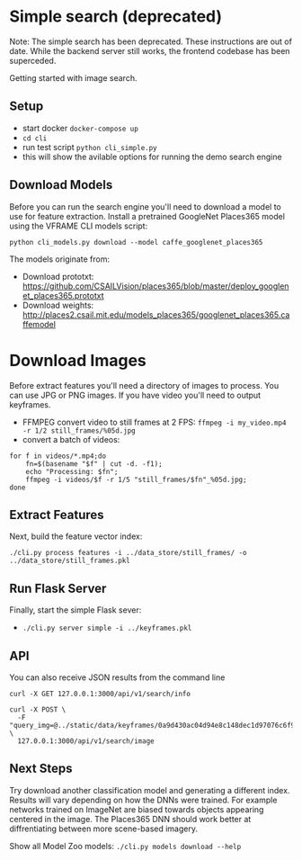 # Simple search (deprecated)

Note: The simple search has been deprecated.  These instructions are out of date.  While the backend server still works, the frontend codebase has been superceded.

Getting started with image search.

## Setup

- start docker `docker-compose up`
- `cd cli`
- run test script `python cli_simple.py`
- this will show the avilable options for running the demo search engine

## Download Models

Before you can run the search engine you'll need to download a model to use for feature extraction. Install a pretrained GoogleNet Places365 model using the VFRAME CLI models script:

`python cli_models.py download --model caffe_googlenet_places365`

The models originate from:

- Download prototxt: <https://github.com/CSAILVision/places365/blob/master/deploy_googlenet_places365.prototxt>
- Download weights: <http://places2.csail.mit.edu/models_places365/googlenet_places365.caffemodel>

# Download Images

Before extract features you'll need a directory of images to process. You can use JPG or PNG images. If you have video you'll need to output keyframes.

- FFMPEG convert video to still frames at 2 FPS: `ffmpeg -i my_video.mp4 -r 1/2 still_frames/%05d.jpg` 
- convert a batch of videos: 

```
for f in videos/*.mp4;do 
    fn=$(basename "$f" | cut -d. -f1);
    echo "Processing: $fn";
    ffmpeg -i videos/$f -r 1/5 "still_frames/$fn"_%05d.jpg;
done
```

## Extract Features

Next, build the feature vector index:

`./cli.py process features -i ../data_store/still_frames/ -o ../data_store/still_frames.pkl`

## Run Flask Server

Finally, start the simple Flask sever:

- `./cli.py server simple -i ../keyframes.pkl`


## API

You can also receive JSON results from the command line

```
curl -X GET 127.0.0.1:3000/api/v1/search/info

curl -X POST \
  -F "query_img=@../static/data/keyframes/0a9d430ac04d94e8c148dec1d97076c6f931db35127e6e2e1953dca404f4c195_001.jpg" \
  127.0.0.1:3000/api/v1/search/image
```

## Next Steps

Try download another classification model and generating a different index. Results will vary depending on how the DNNs were trained. For example networks trained on ImageNet are biased towards objects appearing centered in the image. The Places365 DNN should work better at diffrentiating between more scene-based imagery.

Show all Model Zoo models: `./cli.py models download --help`
